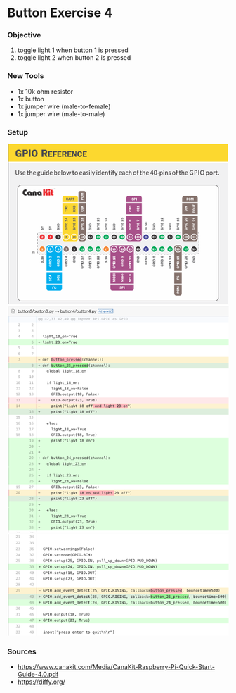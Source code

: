 # Button Exercise 4

### Objective

1. toggle light 1 when button 1 is pressed
2. toggle light 2 when button 2 is pressed


### New Tools

* 1x 10k ohm resistor 
* 1x button  
* 1x jumper wire (male-to-female)
* 1x jumper wire (male-to-male)


### Setup

![GPIO Reference](help4.png)
![Code Diffy p1](diffy4-1.png)
![Code Diffy p2](diffy4-2.png)


### Sources

* https://www.canakit.com/Media/CanaKit-Raspberry-Pi-Quick-Start-Guide-4.0.pdf
* https://diffy.org/


